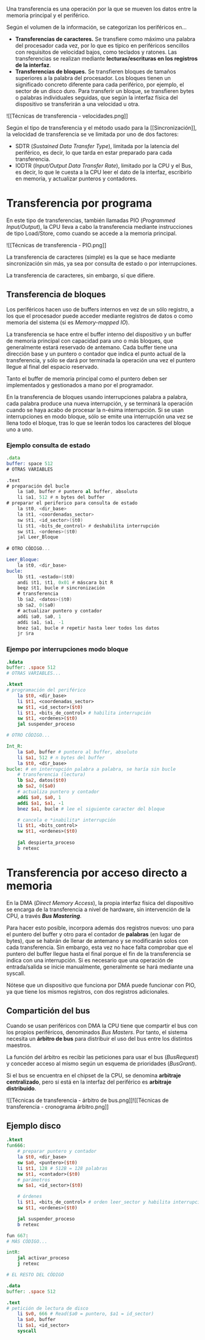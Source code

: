 

Una transferencia es una operación por la que se mueven los datos entre la memoria principal y el periférico.

Según el volumen de la información, se categorizan los periféricos en...
- **Transferencias de caracteres.** Se transfiere como máximo una palabra del procesador cada vez, por lo que es típico en periféricos sencillos con requisitos de velocidad bajos, como teclados y ratones. Las transferencias se realizan mediante **lecturas/escrituras en los registros de la interfaz**.
- **Transferencias de bloques.** Se transfieren bloques de tamaños superiores a la palabra del procesador. Los bloques tienen un significado concreto diferente para cada periférico, por ejemplo, el sector de un disco duro. Para transferir un bloque, se transfieren bytes o palabras individuales seguidas, que según la interfaz física del dispositivo se transferirán a una velocidad u otra.

![[Técnicas de transferencia - velocidades.png]]

Según el tipo de transferencia y el método usado para la [[Sincronización]], la velocidad de transferencia se ve limitada por uno de dos factores:
- SDTR (*Sustained Data Transfer Type*), limitada por la latencia del periférico, es decir, lo que tarda en estar preparado para cada transferencia.
- IODTR (*Input/Output Data Transfer Rate*), limitado por la CPU y el Bus, es decir, lo que le cuesta a la CPU leer el dato de la interfaz, escribirlo en memoria, y actualizar punteros y contadores.

# Transferencia por programa

En este tipo de transferencias, también llamadas PIO (*Programmed Input/Output*), la CPU lleva a cabo la transferencia mediante instrucciones de tipo Load/Store, como cuando se accede a la memoria principal.

![[Técnicas de transferencia - PIO.png]]

La transferencia de caracteres (simple) es la que se hace mediante sincronización sin más, ya sea por consulta de estado o por interrupciones.

La transferencia de caracteres, sin embargo, sí que difiere.

## Transferencia de bloques

Los periféricos hacen uso de buffers internos en vez de un sólo registro, a los que el procesador puede acceder mediante registros de datos o como memoria del sistema (si es *Memory-mapped IO*).

La transferencia se hace entre el buffer interno del dispositivo y un buffer de memoria principal con capacidad para uno o más bloques, que generalmente estará reservado de antemano. Cada buffer tiene una dirección base y un puntero o contador que indica el punto actual de la transferencia, y sólo se dará por terminada la operación una vez el puntero llegue al final del espacio reservado.

Tanto el buffer de memoria principal como el puntero deben ser implementados y gestionados a mano por el programador.

En la transferencia de bloques usando interrupciones palabra a palabra, cada palabra produce una nueva interrupción, y se terminará la operación cuando se haya acabo de procesar la n-ésima interrupción. Si se usan interrupciones en modo bloque, sólo se emite una interrupción una vez se llena todo el bloque, tras lo que se leerán todos los caracteres del bloque uno a uno.
### Ejemplo consulta de estado

```asm
.data
buffer: space 512
# OTRAS VARIABLES

.text
# preparación del bucle
    la $a0, buffer # puntero al buffer, absoluto
    li $a1, 512 # n bytes del buffer
# preparar el periferico para consulta de estado
    la $t0, <dir_base>
    la $t1, <coordenadas_sector>
    sw $t1, <id_sector>($t0)
    li $t1, <bits_de_control> # deshabilita interrupción
    sw $t1, <ordenes>($t0)
    jal Leer_Bloque
    
# OTRO CÓDIGO...

Leer_Bloque:
    la $t0, <dir_base>
bucle:
    lb $t1, <estado>($t0)
    andi $t1, $t1, 0x01 # máscara bit R
    beqz $t1, bucle # sincronización
    # transferencia
    lb $a2, <datos>($t0)
    sb $a2, 0($a0)
    # actualizar puntero y contador
    addi $a0, $a0, 1
    addi $a1, $a1, -1
    bnez $a1, bucle # repetir hasta leer todos los datos
    jr $ra

```

### Ejempo por interrupciones modo bloque

```mips
.kdata
buffer: .space 512
# OTRAS VARIABLES...

.ktext
# programación del periférico
    la $t0, <dir_base>
    li $t1, <coordenadas_sector>
    sw $t1, <id_sector>($t0)
    li $t1, <bits_de_control> # habilita interrupción
    sw $t1, <ordenes>($t0)
    jal suspender_proceso

# OTRO CÓDIGO...

Int_R:
    la $a0, buffer # puntero al buffer, absoluto
    li $a1, 512 # n bytes del buffer
    la $t0, <dir_base>
bucle: # en interrupción palabra a palabra, se haría sin bucle
    # transferencia (lectura)
    lb $a2, datos($t0)
    sb $a2, 0($a0)
    # actualiza puntero y contador
    addi $a0, $a0, 1
    addi $a1, $a1, -1
    bnez $a1, bucle # lee el siguiente caracter del bloque

    # cancela e *inabilita* interrupción
    li $t1, <bits_control>
    sw $t1, <ordenes>($t0)
    
    jal despierta_proceso
    b retexc
```

# Transferencia por acceso directo a memoria

En la DMA (*Direct Memory Access*), la propia interfaz física del dispositivo se encarga de la transferencia a nivel de hardware, sin intervención de la CPU, a través ***Bus Mastering***.

Para hacer esto posible, incorpora además dos registros nuevos: uno para el puntero del buffer y otro para el contador de **palabras** (en lugar de bytes), que se habrán de llenar de antemano y se modificarán solos con cada transferencia. Sin embargo, esta vez no hace falta comprobar que el puntero del buffer llegue hasta el final porque el fin de la transferencia se indica con una interrupción. Si es necesario que una operación de entrada/salida se inicie manualmente, generalmente se hará mediante una syscall.

Nótese que un dispositivo que funciona por DMA puede funcionar con PIO, ya que tiene los mismos registros, con dos registros adicionales.

## Compartición del bus

Cuando se usan periféricos con DMA la CPU tiene que compartir el bus con los propios periféricos, denominados *Bus Masters*. Por tanto, el sistema necesita un **árbitro de bus** para distribuir el uso del bus entre los distintos maestros.

La función del árbitro es recibir las peticiones para usar el bus (*BusRequest*) y conceder acceso al mismo según un esquema de prioridades (*BusGrant*).

Si el bus se encuentra en el chipset de la CPU, se denomina **arbitraje centralizado**, pero si está en la interfaz del periférico es **arbitraje distribuido**.

![[Técnicas de transferencia - árbitro de bus.png]]![[Técnicas de transferencia - cronograma árbitro.png]]

## Ejemplo disco

```mips title=kernel.handler
.ktext
fun666:
    # preparar puntero y contador
    la $t0, <dir_base>
    sw $a0, <puntero>($t0)
    li $t1, 128 # 512B = 128 palabras
    sw $t1, <contador>($t0)
    # parámetros
    sw $a1, <id_sector>($t0)

    # órdenes
    li $t1, <bits_de_control> # orden leer_sector y habilita interrupción
    sw $t1, <ordenes>($t0)

    jal suspender_proceso
    b retexc

fun 667:
# MÁS CÓDIGO...

intR:
    jal activar_proceso
    j retexc

# EL RESTO DEL CÓDIGO
```

```mips title=user.asm
.data
buffer: .space 512

.text
# petición de lectura de disco
    li $v0, 666 # Read($a0 = puntero, $a1 = id_sector)
    la $a0, buffer
    li $a1, <id_sector>
    syscall
```